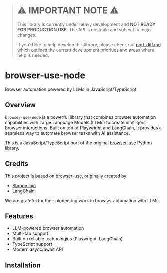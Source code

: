 > # ⚠️ IMPORTANT NOTE ⚠️
> This library is currently under heavy development and **NOT READY FOR PRODUCTION USE**.
> The API is unstable and subject to major changes.
>
> If you'd like to help develop this library, please check out [port-diff.md](./port-diff.md) which outlines the current development priorities and areas where help is needed.

# browser-use-node

Browser automation powered by LLMs in JavaScript/TypeScript.

## Overview

`browser-use-node` is a powerful library that combines browser automation capabilities with Large Language Models (LLMs) to create intelligent browser interactions. Built on top of Playwright and LangChain, it provides a seamless way to automate browser tasks with AI assistance.

This is a JavaScript/TypeScript port of the original [browser-use](https://github.com/browser-use/browser-use) Python library.

## Credits

This project is based on [browser-use](https://github.com/browser-use/browser-use), originally created by:
- [Shroominic](https://github.com/Shroominic)
- [LangChain](https://github.com/langchain-ai)

We are grateful for their pioneering work in browser automation with LLMs.

## Features

- LLM-powered browser automation
- Multi-tab support
- Built on reliable technologies (Playwright, LangChain)
- TypeScript support
- Modern async/await API

## Installation
